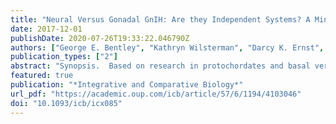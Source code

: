 ```yaml
---
title: "Neural Versus Gonadal GnIH: Are they Independent Systems? A Mini-Review"
date: 2017-12-01
publishDate: 2020-07-26T19:33:22.046790Z
authors: ["George E. Bentley", "Kathryn Wilsterman", "Darcy K. Ernst", "Sharon E. Lynn", "Molly J. Dickens", "Rebecca M. Calisi", "Lance J. Kriegsfeld", "Daniela Kaufer", "Anna C. Geraghty", "Dax viviD", "Nicolette L. McGuire", "Patricia C. Lopes", "Kazuyoshi Tsutsui"]
publication_types: ["2"]
abstract: "Synopsis.  Based on research in protochordates and basal vertebrates, we know that communication across the first endocrine axes likely relied on diffusion. Bec"
featured: true
publication: "*Integrative and Comparative Biology*"
url_pdf: "https://academic.oup.com/icb/article/57/6/1194/4103046"
doi: "10.1093/icb/icx085"
---
```


